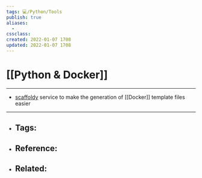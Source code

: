 ```yaml
---
tags: 💻️/Python/Tools 
publish: true
aliases:
  - 
cssclass: 
created: 2022-01-07 1708
updated: 2022-01-07 1708
---
```


# [[Python & Docker]]

---

- [scaffoldy](https://scaffoldy.io/) service to make the generation of [[Docker]] template files easier

---

- Tags: 
	- 
- Reference:
	- 
- Related:
	- 
